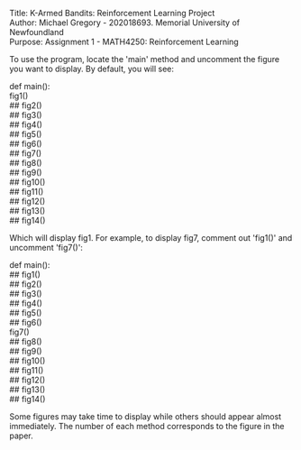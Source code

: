 Title: K-Armed Bandits: Reinforcement Learning Project   
Author: Michael Gregory - 202018693. Memorial University of Newfoundland  
Purpose: Assignment 1 - MATH4250: Reinforcement Learning  

To use the program, locate the 'main' method and uncomment the figure you want to display. By default, you will see:

def main():  
    fig1()  
\##    fig2()  
\##    fig3()  
\##    fig4()  
\##    fig5()  
\##    fig6()  
\##    fig7()  
\##    fig8()  
\##    fig9()  
\##    fig10()  
\##    fig11()  
\##    fig12()  
\##    fig13()  
\##    fig14()  

Which will display fig1. For example, to display fig7, comment out 'fig1()' and uncomment 'fig7()':

def main():  
\##    fig1()  
\##    fig2()  
\##    fig3()  
\##    fig4()  
\##    fig5()  
\##    fig6()  
    fig7()  
\##    fig8()  
\##    fig9()  
\##    fig10()  
\##    fig11()  
\##    fig12()  
\##    fig13()  
\##    fig14()  

Some figures may take time to display while others should appear almost immediately. The number of each method corresponds to the figure in the paper.
